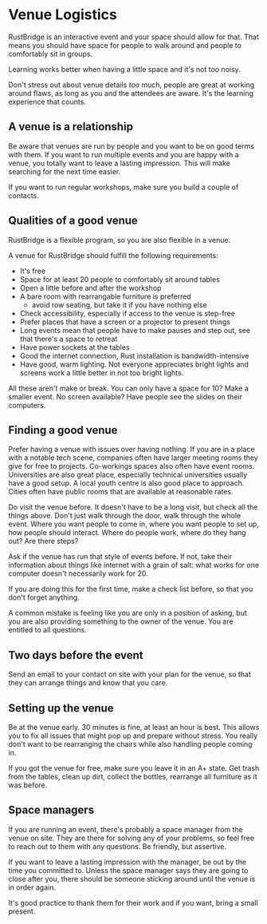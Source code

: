 # Venue Logistics

RustBridge is an interactive event and your space should allow for that. That
means you should have space for people to walk around and people to comfortably
sit in groups.

Learning works better when having a little space and it's not too noisy.

Don't stress out about venue details _too_ much, people are great at working
around flaws, as long as you and the attendees are aware. It's the learning 
experience that counts.

## A venue is a relationship

Be aware that venues are run by people and you want to be on good terms with
them. If you want to run multiple events and you are happy with a venue,
you totally want to leave a lasting impression. This will make searching
for the next time easier.

If you want to run regular workshops, make sure you build a couple of contacts.

## Qualities of a good venue

RustBridge is a flexible program, so you are also flexible in a venue.

A venue for RustBridge should fulfill the following requirements:
* It's free
* Space for at least 20 people to comfortably sit around tables
* Open a little before and after the workshop
* A bare room with rearrangable furniture is preferred
  - avoid row seating, but take it if you have nothing else
* Check accessibility, especially if access to the venue is step-free
* Prefer places that have a screen or a projector to present things
* Long events mean that people have to make pauses and step out, see
  that there's a space to retreat
* Have power sockets at the tables
* Good the internet connection, Rust installation is bandwidth-intensive
* Have good, warm lighting. Not everyone appreciates bright lights and
  screens work a little better in not too bright lights.

All these aren't make or break. You can only have a space for 10? Make
a smaller event. No screen available? Have people see the slides on
their computers.

## Finding a good venue

Prefer having a venue with issues over having nothing. If you are in
a place with a notable tech scene, companies often have larger meeting
rooms they give for free to projects. Co-workings spaces also often have
event rooms. Universities are also great place,
especially technical universities usually have a good setup.  A local youth 
centre is also good place to approach. Cities often have
public rooms that are available at reasonable rates.

Do visit the venue before. It doesn't have to be a long visit, but check
all the things above. Don't just walk through the door, walk through the whole
event. Where you want people to come in, where you want people to set up,
how people should interact. Where do people work, where do they hang out?
Are there steps?

Ask if the venue has run that style of events before. If not, take their information
about things like internet with a grain of salt: what works for one computer
doesn't necessarily work for 20.

If you are doing this for the first time, make a check list before, so that
you don't forget anything.

A common mistake is feeling like you are only in a position of asking, but
you are also providing something to the owner of the venue. You are entitled
to all questions.

## Two days before the event

Send an email to your contact on site with your plan for the venue, so that
they can arrange things and know that you care.

## Setting up the venue

Be at the venue early. 30 minutes is fine, at least an hour is best. This
allows you to fix all issues that might pop up and prepare without stress. You
really don't want to be rearranging the chairs while also handling people coming
in.

If you got the venue for free, make sure you leave it in an A+ state. Get trash
from the tables, clean up dirt, collect the bottles, rearrange all furniture as
it was before.

## Space managers

If you are running an event, there's probably a space manager from the venue
on site. They are there for solving any of your problems, so feel free to reach
out to them with any questions. Be friendly, but assertive.

If you want to leave a lasting impression with the manager, be out by the time
you committed to. Unless the space manager says they are going to close after
you, there should be someone sticking around until the venue is in order again.

It's good practice to thank them for their work and if you want, bring a small
present.
